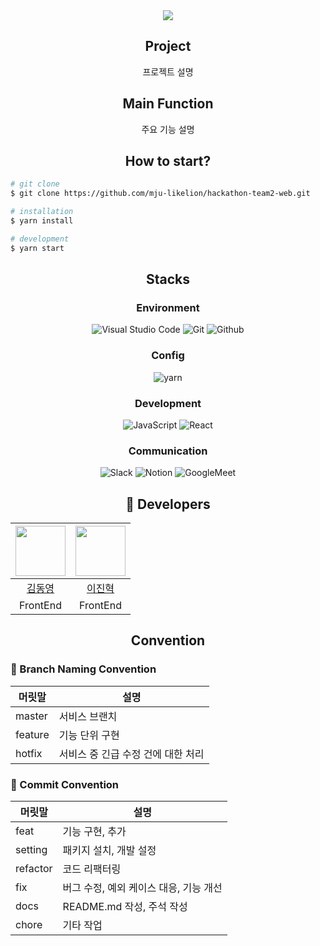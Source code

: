 <div align=center>
	<img src="https://capsule-render.vercel.app/api?type=waving&color=B4EEB4&height=200&section=header&text=team2-web🐲%20&fontSize=80" />	
</div>

<div align=center>
  <h2>Project</h2>
  <p>프로젝트 설명</p>
</div>

<div align=center>
  <h2>Main Function</h2>
  <p>주요 기능 설명</p>
</div>

<div align=center>
  <h2>How to start?</h2>
</div>

```bash
# git clone
$ git clone https://github.com/mju-likelion/hackathon-team2-web.git

# installation
$ yarn install

# development
$ yarn start
```

<div align=center>
  <h2>Stacks</h2>
  
### Environment
![Visual Studio Code](https://img.shields.io/badge/Visual%20Studio%20Code-007ACC?style=for-the-badge&logo=Visual%20Studio%20Code&logoColor=white)
![Git](https://img.shields.io/badge/Git-F05032?style=for-the-badge&logo=Git&logoColor=white)
![Github](https://img.shields.io/badge/GitHub-181717?style=for-the-badge&logo=GitHub&logoColor=white)             

### Config
![yarn](https://img.shields.io/badge/yarn-2C8EBB?style=for-the-badge&logo=yarn&logoColor=white)        

### Development
![JavaScript](https://img.shields.io/badge/JavaScript-F7DF1E?style=for-the-badge&logo=Javascript&logoColor=white)
![React](https://img.shields.io/badge/React-20232A?style=for-the-badge&logo=react&logoColor=61DAFB)

### Communication
![Slack](https://img.shields.io/badge/Slack-4A154B?style=for-the-badge&logo=Slack&logoColor=white)
![Notion](https://img.shields.io/badge/Notion-000000?style=for-the-badge&logo=Notion&logoColor=white)
![GoogleMeet](https://img.shields.io/badge/GoogleMeet-00897B?style=for-the-badge&logo=Google%20Meet&logoColor=white)

</div>

<div align=center>
	<h2>🐹 Developers</h2>
</div>

|<img src="https://github.com/wwweric12.png" width="80">|<img src="https://github.com/constantly-dev.png" width="80">|
|:---:|:---:|
|[김동영](https://github.com/wwweric12)|[이진혁](https://github.com/constantly-dev)
|FrontEnd|FrontEnd|

<div align=center>
	<h2>Convention</h2>
</div>

### 🤝 Branch Naming Convention

|  머릿말      | 설명        |
| ----------- | ---------- |
| master      | 서비스 브랜치    |
| feature     | 기능 단위 구현    |
| hotfix      | 서비스 중 긴급 수정 건에 대한 처리   |

### 🤝 Commit Convention

|  머릿말     | 설명        |
| ----------- | ---------- |
| feat        | 기능 구현, 추가   |
| setting     | 패키지 설치, 개발 설정    |
| refactor    | 코드 리팩터링    |
| fix         | 버그 수정, 예외 케이스 대응, 기능 개선   |
| docs        | README.md 작성, 주석 작성   |
| chore       | 기타 작업  |


